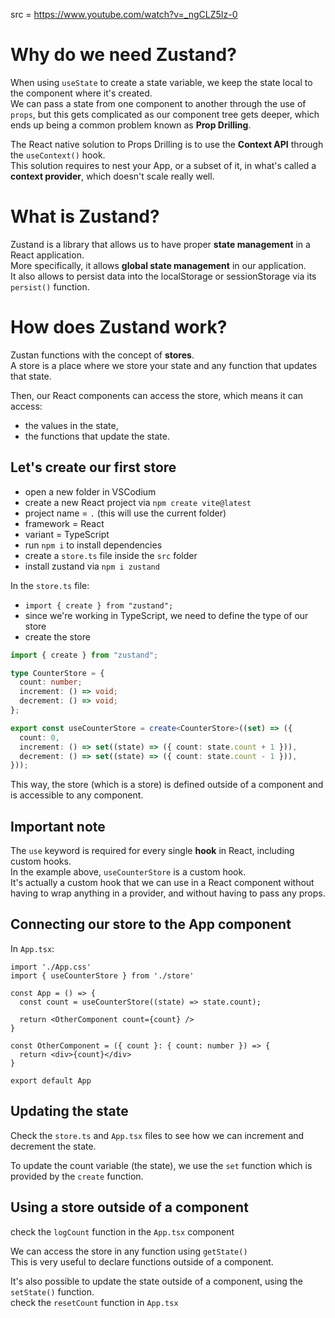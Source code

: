 src = https://www.youtube.com/watch?v=_ngCLZ5Iz-0

# Why do we need Zustand?

When using `useState` to create a state variable, we keep the state local to the component where it's created.  
We can pass a state from one component to another through the use of `props`, but this gets complicated
as our component tree gets deeper, which ends up being a common problem known as **Prop Drilling**.  

The React native solution to Props Drilling is to use the **Context API** through the `useContext()` hook.  
This solution requires to nest your App, or a subset of it, in what's called a **context provider**, which 
doesn't scale really well.  

# What is Zustand?

Zustand is a library that allows us to have proper **state management** in a React application.  
More specifically, it allows **global state management** in our application.  
It also allows to persist data into the localStorage or sessionStorage via its `persist()` function.  

# How does Zustand work?

Zustan functions with the concept of **stores**.  
A store is a place where we store your state and any function that updates that state.  

Then, our React components can access the store, which means it can access: 
- the values in the state,
- the functions that update the state.

## Let's create our first store

- open a new folder in VSCodium
- create a new React project via `npm create vite@latest`
- project name = `.` (this will use the current folder)
- framework = React
- variant = TypeScript
- run `npm i` to install dependencies
- create a `store.ts` file inside the `src` folder
- install zustand via `npm i zustand`

In the `store.ts` file:
- `import { create } from "zustand";`
- since we're working in TypeScript, we need to define the type of our store
- create the store

```ts
import { create } from "zustand";

type CounterStore = {
  count: number;
  increment: () => void;
  decrement: () => void;
};

export const useCounterStore = create<CounterStore>((set) => ({
  count: 0,
  increment: () => set((state) => ({ count: state.count + 1 })),
  decrement: () => set((state) => ({ count: state.count - 1 })),
}));
```

This way, the store (which is a store) is defined outside of a component and is accessible to any component.  

## Important note

The `use` keyword is required for every single **hook** in React, including custom hooks.  
In the example above, `useCounterStore` is a custom hook.  
It's actually a custom hook that we can use in a React component without having to wrap anything in a provider, 
and without having to pass any props.  

## Connecting our store to the App component

In `App.tsx`:
```tsx
import './App.css'
import { useCounterStore } from './store'

const App = () => {
  const count = useCounterStore((state) => state.count);

  return <OtherComponent count={count} />
}

const OtherComponent = ({ count }: { count: number }) => {
  return <div>{count}</div>
}

export default App
```

## Updating the state

Check the `store.ts` and `App.tsx` files to see how we can increment and decrement the state.  

To update the count variable (the state), we use the `set` function which is provided by the `create` function.  

## Using a store outside of a component

check the `logCount` function in the `App.tsx` component  

We can access the store in any function using `getState()`  
This is very useful to declare functions outside of a component.  

It's also possible to update the state outside of a component, using the `setState()` function.  
check the `resetCount` function in `App.tsx`
